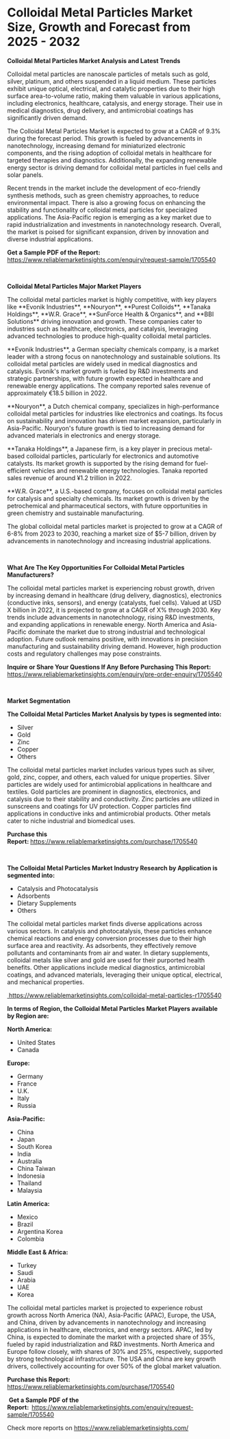 <p><h1>Colloidal Metal Particles Market Size, Growth and Forecast from 2025 - 2032</h1></p><p><strong>Colloidal Metal Particles Market Analysis and Latest Trends</strong></p>
<p><p>Colloidal metal particles are nanoscale particles of metals such as gold, silver, platinum, and others suspended in a liquid medium. These particles exhibit unique optical, electrical, and catalytic properties due to their high surface area-to-volume ratio, making them valuable in various applications, including electronics, healthcare, catalysis, and energy storage. Their use in medical diagnostics, drug delivery, and antimicrobial coatings has significantly driven demand.</p><p>The Colloidal Metal Particles Market is expected to grow at a CAGR of 9.3% during the forecast period. This growth is fueled by advancements in nanotechnology, increasing demand for miniaturized electronic components, and the rising adoption of colloidal metals in healthcare for targeted therapies and diagnostics. Additionally, the expanding renewable energy sector is driving demand for colloidal metal particles in fuel cells and solar panels.</p><p>Recent trends in the market include the development of eco-friendly synthesis methods, such as green chemistry approaches, to reduce environmental impact. There is also a growing focus on enhancing the stability and functionality of colloidal metal particles for specialized applications. The Asia-Pacific region is emerging as a key market due to rapid industrialization and investments in nanotechnology research. Overall, the market is poised for significant expansion, driven by innovation and diverse industrial applications.</p></p>
<p><strong>Get a Sample PDF of the Report:&nbsp;</strong> <a href="https://www.reliablemarketinsights.com/enquiry/request-sample/1705540?utm_campaign=2120&utm_medium=2&utm_source=Github&utm_content=ia&utm_term=25012025&utm_id=colloidal-metal-particles">https://www.reliablemarketinsights.com/enquiry/request-sample/1705540</a></p>
<p>&nbsp;</p>
<p><strong>Colloidal Metal Particles Major Market Players</strong></p>
<p><p>The colloidal metal particles market is highly competitive, with key players like **Evonik Industries**, **Nouryon**, **Purest Colloids**, **Tanaka Holdings**, **W.R. Grace**, **SunForce Health & Organics**, and **BBI Solutions** driving innovation and growth. These companies cater to industries such as healthcare, electronics, and catalysis, leveraging advanced technologies to produce high-quality colloidal metal particles.</p><p>**Evonik Industries**, a German specialty chemicals company, is a market leader with a strong focus on nanotechnology and sustainable solutions. Its colloidal metal particles are widely used in medical diagnostics and catalysis. Evonik's market growth is fueled by R&D investments and strategic partnerships, with future growth expected in healthcare and renewable energy applications. The company reported sales revenue of approximately €18.5 billion in 2022.</p><p>**Nouryon**, a Dutch chemical company, specializes in high-performance colloidal metal particles for industries like electronics and coatings. Its focus on sustainability and innovation has driven market expansion, particularly in Asia-Pacific. Nouryon's future growth is tied to increasing demand for advanced materials in electronics and energy storage.</p><p>**Tanaka Holdings**, a Japanese firm, is a key player in precious metal-based colloidal particles, particularly for electronics and automotive catalysts. Its market growth is supported by the rising demand for fuel-efficient vehicles and renewable energy technologies. Tanaka reported sales revenue of around ¥1.2 trillion in 2022.</p><p>**W.R. Grace**, a U.S.-based company, focuses on colloidal metal particles for catalysis and specialty chemicals. Its market growth is driven by the petrochemical and pharmaceutical sectors, with future opportunities in green chemistry and sustainable manufacturing.</p><p>The global colloidal metal particles market is projected to grow at a CAGR of 6-8% from 2023 to 2030, reaching a market size of $5-7 billion, driven by advancements in nanotechnology and increasing industrial applications.</p></p>
<p>&nbsp;</p>
<p><strong>What Are The Key Opportunities For Colloidal Metal Particles Manufacturers?</strong></p>
<p><p>The colloidal metal particles market is experiencing robust growth, driven by increasing demand in healthcare (drug delivery, diagnostics), electronics (conductive inks, sensors), and energy (catalysts, fuel cells). Valued at USD X billion in 2022, it is projected to grow at a CAGR of X% through 2030. Key trends include advancements in nanotechnology, rising R&D investments, and expanding applications in renewable energy. North America and Asia-Pacific dominate the market due to strong industrial and technological adoption. Future outlook remains positive, with innovations in precision manufacturing and sustainability driving demand. However, high production costs and regulatory challenges may pose constraints.</p></p>
<p><strong>Inquire or Share Your Questions If Any Before Purchasing This Report:</strong> <a href="https://www.reliablemarketinsights.com/enquiry/pre-order-enquiry/1705540?utm_campaign=2120&utm_medium=2&utm_source=Github&utm_content=ia&utm_term=25012025&utm_id=colloidal-metal-particles">https://www.reliablemarketinsights.com/enquiry/pre-order-enquiry/1705540</a></p>
<p>&nbsp;</p>
<p><strong>Market Segmentation</strong></p>
<p><strong>The Colloidal Metal Particles Market Analysis by types is segmented into:</strong></p>
<p><ul><li>Silver</li><li>Gold</li><li>Zinc</li><li>Copper</li><li>Others</li></ul></p>
<p><p>The colloidal metal particles market includes various types such as silver, gold, zinc, copper, and others, each valued for unique properties. Silver particles are widely used for antimicrobial applications in healthcare and textiles. Gold particles are prominent in diagnostics, electronics, and catalysis due to their stability and conductivity. Zinc particles are utilized in sunscreens and coatings for UV protection. Copper particles find applications in conductive inks and antimicrobial products. Other metals cater to niche industrial and biomedical uses.</p></p>
<p><strong>Purchase this Report:&nbsp;</strong><a href="https://www.reliablemarketinsights.com/purchase/1705540?utm_campaign=2120&utm_medium=2&utm_source=Github&utm_content=ia&utm_term=25012025&utm_id=colloidal-metal-particles">https://www.reliablemarketinsights.com/purchase/1705540</a></p>
<p>&nbsp;</p>
<p><strong>The Colloidal Metal Particles Market Industry Research by Application is segmented into:</strong></p>
<p><ul><li>Catalysis and Photocatalysis</li><li>Adsorbents</li><li>Dietary Supplements</li><li>Others</li></ul></p>
<p><p>The colloidal metal particles market finds diverse applications across various sectors. In catalysis and photocatalysis, these particles enhance chemical reactions and energy conversion processes due to their high surface area and reactivity. As adsorbents, they effectively remove pollutants and contaminants from air and water. In dietary supplements, colloidal metals like silver and gold are used for their purported health benefits. Other applications include medical diagnostics, antimicrobial coatings, and advanced materials, leveraging their unique optical, electrical, and mechanical properties.</p></p>
<p><a href="https://www.reliablemarketinsights.com/colloidal-metal-particles-r1705540?utm_campaign=2120&utm_medium=2&utm_source=Github&utm_content=ia&utm_term=25012025&utm_id=colloidal-metal-particles">&nbsp;https://www.reliablemarketinsights.com/colloidal-metal-particles-r1705540</a></p>
<p><strong>In terms of Region, the Colloidal Metal Particles Market Players available by Region are:</strong></p>
<p>
    <p> <strong> North America: </strong>
        <ul>
            <li>United States</li>
            <li>Canada</li>
        </ul>
        </p> 
    <p> <strong> Europe: </strong>
        <ul>
            <li>Germany</li>
            <li>France</li>
            <li>U.K.</li>
            <li>Italy</li>
            <li>Russia</li>
        </ul>
        </p> 
    <p> <strong> Asia-Pacific: </strong>
        <ul>
            <li>China</li>
            <li>Japan</li>
            <li>South Korea</li>
            <li>India</li>
            <li>Australia</li>
            <li>China Taiwan</li>
            <li>Indonesia</li>
            <li>Thailand</li>
            <li>Malaysia</li>
        </ul>
        </p> 
    <p> <strong> Latin America: </strong>
        <ul>
            <li>Mexico</li>
            <li>Brazil</li>
            <li>Argentina Korea</li>
            <li>Colombia</li>
        </ul>
        </p> 
    <p> <strong> Middle East & Africa: </strong>
        <ul>
            <li>Turkey</li>
            <li>Saudi</li>
            <li>Arabia</li>
            <li>UAE</li>
            <li>Korea</li>
        </ul>
    </p>
    </p>
<p><p>The colloidal metal particles market is projected to experience robust growth across North America (NA), Asia-Pacific (APAC), Europe, the USA, and China, driven by advancements in nanotechnology and increasing applications in healthcare, electronics, and energy sectors. APAC, led by China, is expected to dominate the market with a projected share of 35%, fueled by rapid industrialization and R&D investments. North America and Europe follow closely, with shares of 30% and 25%, respectively, supported by strong technological infrastructure. The USA and China are key growth drivers, collectively accounting for over 50% of the global market valuation.</p></p>
<p><strong>Purchase this Report: </strong><a href="https://www.reliablemarketinsights.com/purchase/1705540?utm_campaign=2120&utm_medium=2&utm_source=Github&utm_content=ia&utm_term=25012025&utm_id=colloidal-metal-particles">https://www.reliablemarketinsights.com/purchase/1705540</a></p>
<p>&nbsp;<strong>Get a Sample PDF of the Report:&nbsp;&nbsp;</strong><a href="https://www.reliablemarketinsights.com/enquiry/request-sample/1705540?utm_campaign=2120&utm_medium=2&utm_source=Github&utm_content=ia&utm_term=25012025&utm_id=colloidal-metal-particles">https://www.reliablemarketinsights.com/enquiry/request-sample/1705540</a></p>
<p><strong></strong></p>
<p>Check more reports on <a href="https://www.reliablemarketinsights.com/?utm_campaign=2120&utm_medium=2&utm_source=Github&utm_content=ia&utm_term=25012025&utm_id=colloidal-metal-particles">https://www.reliablemarketinsights.com/</a></p>